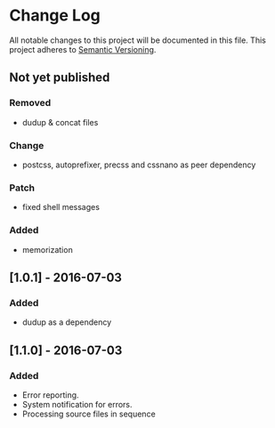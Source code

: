 # Change Log
All notable changes to this project will be documented in this file.
This project adheres to [Semantic Versioning](http://semver.org/).


## Not yet published
### Removed
- dudup & concat files

### Change
- postcss, autoprefixer, precss and cssnano as peer dependency

### Patch
- fixed shell messages

### Added
- memorization


## [1.0.1] - 2016-07-03
### Added
- dudup as a dependency


## [1.1.0] - 2016-07-03
### Added
- Error reporting.
- System notification for errors.
- Processing source files in sequence
